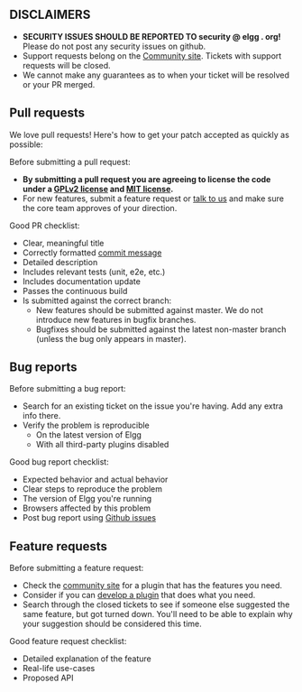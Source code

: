 ## DISCLAIMERS

 * **SECURITY ISSUES SHOULD BE REPORTED TO security @ elgg . org!** Please do not post any security issues on github.
 * Support requests belong on the [Community site][2]. Tickets with support requests will be closed. 
 * We cannot make any guarantees as to when your ticket will be resolved or your PR merged. 

## Pull requests

We love pull requests! Here's how to get your patch accepted as quickly as possible:

Before submitting a pull request:

 * **By submitting a pull request you are agreeing to license the code under a [GPLv2 license][3] and [MIT license][4].**
 * For new features, submit a feature request or [talk to us](http://community.elgg.org/groups/profile/211069/feedback-and-planning) and make sure the core team approves of your direction.

Good PR checklist:

 * Clear, meaningful title
 * Correctly formatted [commit message](http://learn.elgg.org/en/stable/contribute/code.html#commit-message-format)
 * Detailed description
 * Includes relevant tests (unit, e2e, etc.)
 * Includes documentation update
 * Passes the continuous build
 * Is submitted against the correct branch:
   * New features should be submitted against master. We do not introduce new features in bugfix branches.
   * Bugfixes should be submitted against the latest non-master branch (unless the bug only appears in master).

## Bug reports

Before submitting a bug report:

 * Search for an existing ticket on the issue you're having. Add any extra info there.
 * Verify the problem is reproducible
   * On the latest version of Elgg
   * With all third-party plugins disabled

Good bug report checklist:

 * Expected behavior and actual behavior
 * Clear steps to reproduce the problem
 * The version of Elgg you're running
 * Browsers affected by this problem
 * Post bug report using [Github issues](https://github.com/Elgg/Elgg/issues)

## Feature requests

Before submitting a feature request:

 * Check the [community site][2] for a plugin that has the features you need.
 * Consider if you can [develop a plugin][8] that does what you need.
 * Search through the closed tickets to see if someone else suggested the same feature, but got turned down.
   You'll need to be able to explain why your suggestion should be considered this time.
   
Good feature request checklist:

 *  Detailed explanation of the feature
 *  Real-life use-cases
 *  Proposed API

 [2]: http://community.elgg.org
 [3]: http://www.gnu.org/licenses/old-licenses/gpl-2.0.html
 [4]: http://en.wikipedia.org/wiki/MIT_License
 [6]: https://github.com/Elgg/Elgg/issues/new
 [7]: http://docs.elgg.org/wiki/Development/Contributing/Patches
 [8]: http://docs.elgg.org/wiki/Plugin_development  
 [9]: https://github.com/Elgg/Elgg/tree/master/docs/coding_standards
